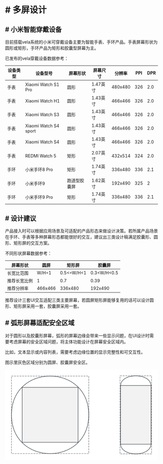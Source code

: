 <!-- 源地址: https://iot.mi.com/vela/quickapp/zh/guide/design/multi-screens.html -->

# # 多屏设计

## # 小米智能穿戴设备

目前搭载vela系统的小米可穿戴设备主要为智能手表、手环产品。手表屏幕形状为圆形或矩形，手环产品为矩形和胶囊型屏幕为主。

已发布的vela穿戴设备数据参考：

设备类型 | 设备型号 | 屏幕形状 | 屏幕尺寸 | 分辨率 | PPI | DPR  
---|---|---|---|---|---|---  
手表 | Xiaomi Watch S1 Pro | 圆形 | 1.47英寸 | 480x480 | 326 | 2.0  
手表 | Xiaomi Watch H1 | 圆形 | 1.43英寸 | 466x466 | 326 | 2.0  
手表 | Xiaomi Watch S3 | 圆形 | 1.43英寸 | 466x466 | 326 | 2.0  
手表 | Xiaomi Watch S4 sport | 圆形 | 1.43英寸 | 466x466 | 326 | 2.0  
手表 | Xiaomi Watch S4 | 圆形 | 1.43英寸 | 466x466 | 326 | 2.0  
手表 | REDMI Watch 5 | 矩形 | 2.07英寸 | 432x514 | 324 | 2.0  
手环 | 小米手环8 Pro | 矩形 | 1.74英寸 | 336x480 | 336 | 2.1  
手环 | 小米手环9 | 跑道型胶囊屏 | 1.62英寸 | 192x490 | 325 | 2  
手环 | 小米手环9 Pro | 矩形 | 1.74英寸 | 336x480 | 336 | 2.1  
  
## # 设计建议

产品接入时可以根据应用场景及可适配的产品形态来做设计决策。若所属产品场景在手环、手表等多种屏幕形态都能很好的交互，建议出三类设计稿满足胶囊形、圆形、矩形屏的交互方案。

不同形状屏幕数据参考：

屏幕形状 | 圆屏 | 矩形屏 | 胶囊屏  
---|---|---|---  
长宽比范围 | W/H=1 | 0.5<=W/H<1 | 0.3<W/H<0.5  
推荐长宽比例 | 1 | 0.7 | 0.39  
推荐分辨率 | 466x466 | 336x480 | 192x490  
  
推荐设计三套UI交互适配三类主要屏幕，若圆屏矩形屏能够复用的话可以设计圆形、矩形屏采用一套，胶囊屏采用一套。

## # 弧形屏幕适配安全区域

对于圆形以及胶囊形屏幕，弧形的屏幕边缘会带来一些显示问题，在UI设计时需要考虑屏幕的安全区域问题，将主体功能设计在屏幕安全区域内。

比如，文本显示或内容列表，需要考虑边缘位置的显示完整性和可交互性。

图示里灰色区域分别为圆屏、胶囊屏安全区。

![](../../images/multi-safe-area.0ef0c793.png)
